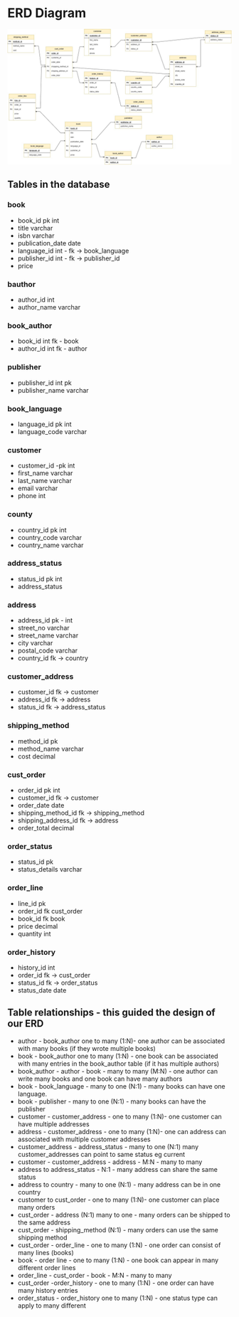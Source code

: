 
# ERD Diagram

![ERD diagram](ERD.jpeg)


## Tables in the database
### book
* book_id pk int 
* title varchar
* isbn varchar
* publication_date date
* language_id int - fk -> book_language
* publisher_id int - fk -> publisher_id
* price 

### bauthor
* author_id int
* author_name varchar

### book_author
* book_id int fk - book
* author_id int fk - author

### publisher
* publisher_id int pk 
* publisher_name varchar

### book_language
* language_id pk int 
* language_code varchar

### customer
* customer_id -pk int 
* first_name varchar
* last_name varchar
* email varchar
* phone int

### county 
* country_id pk int
* country_code varchar
* country_name varchar

### address_status
* status_id pk int
* address_status 

### address
* address_id pk - int
* street_no  varchar
* street_name  varchar
* city varchar
* postal_code varchar
* country_id fk -> country

### customer_address
* customer_id fk -> customer 
* address_id fk -> address
* status_id fk -> address_status

### shipping_method
* method_id pk
* method_name varchar
* cost decimal

### cust_order
* order_id pk int
* customer_id fk -> customer
* order_date date
* shipping_method_id fk -> shipping_method
* shipping_address_id fk -> address
* order_total decimal

### order_status
* status_id pk
* status_details varchar

### order_line
* line_id pk
* order_id fk cust_order
* book_id fk book
* price decimal
* quantity int

### order_history
* history_id int 
* order_id fk -> cust_order
* status_id fk -> order_status
* status_date date


## Table relationships - this guided the design of our ERD
* author - book_author one to many (1:N)- one author can be associated with many books (if they wrote multiple books)
* book - book_author one to many (1:N) - one book can be associated with many entries in the book_author table (if it has multiple authors)
* book_author - author - book - many to many (M:N) - one author can write many books and one book can have many authors
* book - book_language - many to one (N:1) - many books can have one language. 
* book - publisher - many to one (N:1) - many books can have the publisher
* customer - customer_address - one to many (1:N)- one customer can have multiple addresses
* address - customer_address - one to many (1:N)- one can address can associated with multiple customer addresses
* customer_address - address_status - many to one (N:1) many customer_addresses can point to same status eg current
* customer - customer_address - address - M:N  - many to many
* address to address_status - N:1 - many address can share the same status 
* address to country - many to one (N:1) - many address can be in one country
* customer to cust_order - one to many (1:N)- one customer can place many orders
* cust_order - address (N:1) many to one - many orders can be shipped to the same address
* cust_order - shipping_method (N:1) - many orders can use the same shipping method
* cust_order - order_line - one to many (1:N) - one order can consist of many lines (books)
* book - order line - one to many (1:N) - one book can appear in many different order lines
* order_line - cust_order - book - M:N - many to many
* cust_order -order_history - one to many (1:N) - one order can have many history entries 
* order_status - order_history one to many (1:N) - one status type can apply to many different  